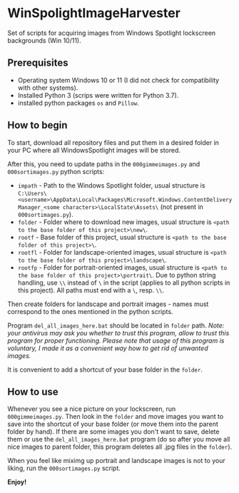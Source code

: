 # WinSpolightImageHarvester
Set of scripts for acquiring images from Windows Spotlight lockscreen backgrounds (Win 10/11).

## Prerequisites
- Operating system Windows 10 or 11 (I did not check for compatibility with other systems).
- Installed Python 3 (scrips were written for Python 3.7).
- installed python packages `os` and `Pillow`.

## How to begin
To start, download all repository files and put them in a desired folder in your PC where all WindowsSpotlight images will be stored. 

After this, you need to update paths in the `000gimmeimages.py` and `000sortimages.py` python scripts:
- `impath` - Path to the Windows Spotlight folder, usual structure is `C:\Users\<username>\AppData\Local\Packages\Microsoft.Windows.ContentDeliveryManager_<some characters>\LocalState\Assets\` (not present in `000sortimages.py`).
- `folder` - Folder where to download new images, usual structure is `<path to the base folder of this project>\new\`.
- `rootf` - Base folder of this project, usual structure is `<path to the base folder of this project>\`.
- `rootfl` - Folder for landscape-oriented images, usual structure is `<path to the base folder of this project>\landscape\`.
- `rootfp` - Folder for portrait-oriented images, usual structure is `<path to the base folder of this project>\portrait\`.
Due to python string handling, use `\\` instead of `\` in the script (applies to all python scripts in this project). All paths must end with a `\`, resp. `\\`.

Then create folders for landscape and portrait images - names must correspond to the ones mentioned in the python scripts.

Program `del_all_images_here.bat` should be located in `folder` path. *Note: your antivirus may ask you whether to trust this program, allow to trust this program for proper functioning. Please note that usage of this program is voluntary, I made it as a convenient way how to get rid of unwanted images.*

It is convenient to add a shortcut of your base folder in the `folder`.

## How to use

Whenever you see a nice picture on your lockscreen, run `000gimmeimages.py`. Then look in the `folder` and move images you want to save into the shortcut of your base folder (or move them into the parent folder by hand). If there are some images you don't want to save, delete them or use the `del_all_images_here.bat` program (do so after you move all nice images to parent folder, this program deletes all .jpg files in the `folder`).

When you feel like miximg up portrait and landscape images is not to your liking, run the `000sortimages.py` script.

**Enjoy!**